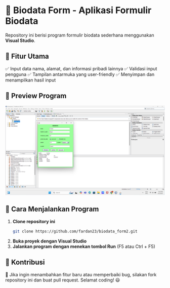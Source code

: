 # 📌 Biodata Form - Aplikasi Formulir Biodata

Repository ini berisi program formulir biodata sederhana menggunakan **Visual Studio**.

## 📌 Fitur Utama
✅ Input data nama, alamat, dan informasi pribadi lainnya
✅ Validasi input pengguna
✅ Tampilan antarmuka yang user-friendly
✅ Menyimpan dan menampilkan hasil input

## 📌 Preview Program

![Biodata Form](https://github.com/fardan23/biodata_form2/blob/main/biodataku2.png?raw=true)

## 📌 Cara Menjalankan Program
1. **Clone repository ini**
   ```bash
   git clone https://github.com/fardan23/biodata_form2.git
   ```
2. **Buka proyek dengan Visual Studio**
3. **Jalankan program dengan menekan tombol Run** (F5 atau Ctrl + F5)

## 📌 Kontribusi
🚀 Jika ingin menambahkan fitur baru atau memperbaiki bug, silakan fork repository ini dan buat pull request. Selamat coding! 😃
